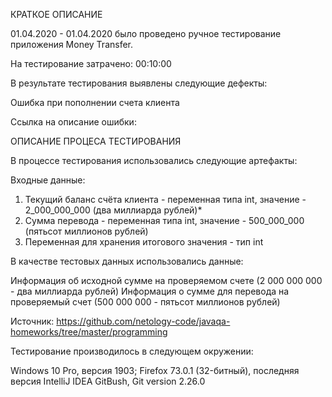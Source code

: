 КРАТКОЕ ОПИСАНИЕ

01.04.2020 - 01.04.2020 было проведено ручное тестирование приложения Money Transfer.

На тестирование затрачено: 00:10:00

В результате тестирования выявлены следующие дефекты:

Ошибка при пополнении счета клиента

Ссылка на описание ошибки:


ОПИСАНИЕ ПРОЦЕСА ТЕСТИРОВАНИЯ

В процессе тестирования использовались следующие артефакты:

Входные данные:

1. Текущий баланс счёта клиента - переменная типа int, значение - 2_000_000_000 (два миллиарда рублей)*
2. Сумма перевода - переменная типа int, значение - 500_000_000 (пятьсот миллионов рублей)
3. Переменная для хранения итогового значения - тип int

В качестве тестовых данных использовались данные:

Информация об исходной сумме на проверяемом счете (2 000 000 000 - два миллиарда рублей)
Информация о сумме для перевода на проверяемый счет (500 000 000 - пятьсот миллионов рублей)

Источник: https://github.com/netology-code/javaqa-homeworks/tree/master/programming

Тестирование производилось в следующем окружении:

Windows 10 Pro, версия 1903; Firefox 73.0.1 (32-битный), последняя версия
IntelliJ IDEA
GitBush, Git version 2.26.0

